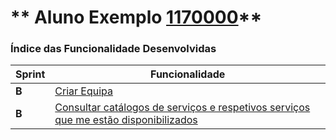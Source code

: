 ** Aluno Exemplo [1170000](./)** 
===============================


### Índice das Funcionalidade Desenvolvidas ###


| Sprint | Funcionalidade     |
|--------|--------------------|
| **B**  | [Criar Equipa](https://bitbucket.org/1190731/lei20_21_s4_2dl_1/src/master/docs/1190641/ProcessoEngenhariaFuncionalidadeUC2052.md) |
| **B**  | [Consultar catálogos de serviços e respetivos serviços que me estão disponibilizados](https://bitbucket.org/1190731/lei20_21_s4_2dl_1/src/master/docs/1190641/ProcessoEngenhariaFuncionalidadeUC3001.md) |